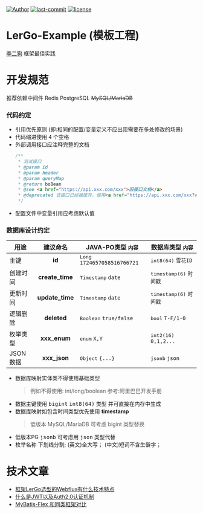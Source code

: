 [![Author](https://img.shields.io/badge/Author-hexLi-666699)](https://2lbj.github.io/)
[![last-commit](https://img.shields.io/github/last-commit/2lbj/lergo-spring-boot-starter)](https://github.com/2lbj/lergo-spring-boot-starter)
[![license](https://img.shields.io/badge/license-Apache%202.0-orange)](./LICENSE)

# LerGo-Example (模板工程)

[李二狗](https://github.com/2lbj/lergo-spring-boot-starter) 框架最佳实践

# 开发规范

推荐依赖中间件 Redis PostgreSQL ~~MySQL/MariaDB~~

### 代码约定

* 引用优先原则 (即:相同的配置/变量定义不应出现需要在多处修改的场景)
* 代码缩进使用 <kbd>4</kbd> 个空格
* 外部调用接口应注释完整的文档
  ```java
  /**
   * 测试接口
   * @param id
   * @param header
   * @param queryMap
   * @return boBean
   * @see <a href="https://api.xxx.com/xxx">旧接口文档</a>
   * @deprecated 该接口已经被废弃，使用<a href="https://api.xxx.com/xxx?version=1.1">新接口文档</a>
   */
  ```
* 配置文件中变量引用应考虑默认值

### 数据库设计约定

| 用途     |      建议命名       | JAVA-PO类型 `内容`                        | 数据库类型 `内容`                     |
|--------|:---------------:|---------------------------------------|--------------------------------|
| 主键     |     **id**      | <kbd>Long</kbd> `1724657058516766721` | <kbd>int8(64)</kbd> `雪花ID`     |
| 创建时间   | **create_time** | <kbd>Timestamp</kbd> `date`           | <kbd>timestamp(6)</kbd> `时间戳`  |
| 更新时间   | **update_time** | <kbd>Timestamp</kbd> `date`           | <kbd>timestamp(6)</kbd> `时间戳`  |
| 逻辑删除   |   **deleted**   | <kbd>Boolean</kbd> `true/false`       | <kbd>bool</kbd> `T-F/1-0`      |
| 枚举类型   |  **xxx_enum**   | <kbd>enum</kbd> `X,Y`                 | <kbd>int2(16)</kbd> `0,1,2...` |
| JSON数据 |  **xxx_json**   | <kbd>Object</kbd> `{...}`             | <kbd>jsonb</kbd> `json`        |

* 数据库映射实体类不得使用基础类型
  > 例如不得使用: int/long/boolean 参考:阿里巴巴开发手册
* 数据主键使用 <kbd>bigint</kbd> <kbd>int8(64)</kbd> 类型 并可直接在内存中生成
* 数据库映射如包含时间类型优先使用 **timestamp**
  > 低版本 MySQL/MariaDB 可考虑 bigint 类型替换
* 低版本PG <kbd>jsonb</kbd> 可考虑用 <kbd>json</kbd> 类型代替
* 枚举名称 下划线分割; (英文)全大写； (中文)短词不含生僻字；

# 技术文章

* [框架LerGo选型的Webflux有什么技术特点](/docs/WebFlux/index.md)
* [什么是JWT以及Auth2.0认证机制](/docs/JWT_Auth2.0/index.md)
* [MyBatis-Flex 和同类框架对比](https://mybatis-flex.com/zh/intro/comparison.html)
